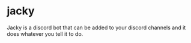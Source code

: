 # jacky
Jacky is a discord bot that can be added to your discord channels and it does whatever you tell it to do.
